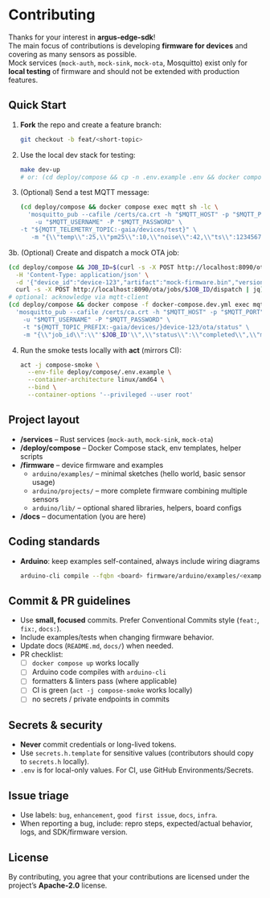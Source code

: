 # Contributing

Thanks for your interest in **argus-edge-sdk**!  
The main focus of contributions is developing **firmware for devices** and covering as many sensors as possible.  
Mock services (`mock-auth`, `mock-sink`, `mock-ota`, Mosquitto) exist only for **local testing** of firmware and should not be extended with production features.

## Quick Start
1. **Fork** the repo and create a feature branch:
   ```bash
   git checkout -b feat/<short-topic>
   ```
2. Use the local dev stack for testing:
   ```bash
   make dev-up
   # or: (cd deploy/compose && cp -n .env.example .env && docker compose up -d)
   ```
3. (Optional) Send a test MQTT message:
   ```bash
   (cd deploy/compose && docker compose exec mqtt sh -lc \
     'mosquitto_pub --cafile /certs/ca.crt -h "$MQTT_HOST" -p "$MQTT_PORT" \
       -u "$MQTT_USERNAME" -P "$MQTT_PASSWORD" \
   -t "${MQTT_TELEMETRY_TOPIC:-gaia/devices/test}" \
      -m "{\\"temp\\":25,\\"pm25\\":10,\\"noise\\":42,\\"ts\\":123456789}"')
   ```
3b. (Optional) Create and dispatch a mock OTA job:
   ```bash
   (cd deploy/compose && JOB_ID=$(curl -s -X POST http://localhost:8090/ota/jobs \
     -H 'Content-Type: application/json' \
     -d '{"device_id":"device-123","artifact":"mock-firmware.bin","version":"1.0.1"}' | jq -r '.id') && \
     curl -s -X POST http://localhost:8090/ota/jobs/$JOB_ID/dispatch | jq)
   # optional: acknowledge via mqtt-client
   (cd deploy/compose && docker compose -f docker-compose.dev.yml exec mqtt sh -lc \
     'mosquitto_pub --cafile /certs/ca.crt -h "$MQTT_HOST" -p "$MQTT_PORT" \
       -u "$MQTT_USERNAME" -P "$MQTT_PASSWORD" \
       -t "${MQTT_TOPIC_PREFIX:-gaia/devices/}device-123/ota/status" \
       -m "{\\"job_id\\":\\"'$JOB_ID'\\",\\"status\\":\\"completed\\",\\"message\\":\\"manual ack\\"}"')
   ```
4. Run the smoke tests locally with **act** (mirrors CI):
   ```bash
   act -j compose-smoke \
     --env-file deploy/compose/.env.example \
     --container-architecture linux/amd64 \
     --bind \
     --container-options '--privileged --user root'
   ```

## Project layout
- **/services** – Rust services (`mock-auth`, `mock-sink`, `mock-ota`)
- **/deploy/compose** – Docker Compose stack, env templates, helper scripts
- **/firmware** – device firmware and examples
  - `arduino/examples/` – minimal sketches (hello world, basic sensor usage)
  - `arduino/projects/` – more complete firmware combining multiple sensors
  - `arduino/lib/` – optional shared libraries, helpers, board configs
- **/docs** – documentation (you are here)

## Coding standards
- **Arduino**: keep examples self-contained, always include wiring diagrams
  ```bash
  arduino-cli compile --fqbn <board> firmware/arduino/examples/<example>
  ```

## Commit & PR guidelines
- Use **small, focused** commits. Prefer Conventional Commits style (`feat:`, `fix:`, `docs:`).
- Include examples/tests when changing firmware behavior.
- Update docs (`README.md`, `docs/`) when needed.
- PR checklist:
  - [ ] `docker compose up` works locally
  - [ ] Arduino code compiles with `arduino-cli`
  - [ ] formatters & linters pass (where applicable)
  - [ ] CI is green (`act -j compose-smoke` works locally)
  - [ ] no secrets / private endpoints in commits

## Secrets & security
- **Never** commit credentials or long-lived tokens.
- Use `secrets.h.template` for sensitive values (contributors should copy to `secrets.h` locally).
- `.env` is for local-only values. For CI, use GitHub Environments/Secrets.

## Issue triage
- Use labels: `bug`, `enhancement`, `good first issue`, `docs`, `infra`.
- When reporting a bug, include: repro steps, expected/actual behavior, logs, and SDK/firmware version.

## License
By contributing, you agree that your contributions are licensed under the project’s **Apache-2.0** license.
